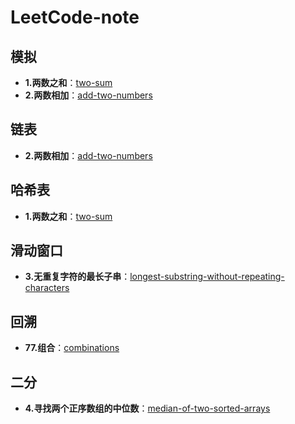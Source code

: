 # LeetCode-note

## 模拟

- **1.两数之和**：[two-sum](note/0001-two-sum.md)
- **2.两数相加**：[add-two-numbers](note/0002-add-two-numbers.md)


## 链表

- **2.两数相加**：[add-two-numbers](note/0002-add-two-numbers.md)

## 哈希表

- **1.两数之和**：[two-sum](note/0001-two-sum.md)

## 滑动窗口

- **3.无重复字符的最长子串**：[longest-substring-without-repeating-characters](note/0003-longest-substring-without-repeating-characters.md)

## 回溯

- **77.组合**：[combinations](/note/0077-combinations.md)

## 二分

- **4.寻找两个正序数组的中位数**：[median-of-two-sorted-arrays](/note/0004-median-of-two-sorted-arrays.md)